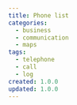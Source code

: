 ```yaml
---
title: Phone list
categories:
  - business
  - communication
  - maps
tags:
  - telephone
  - call
  - log
created: 1.0.0
updated: 1.0.0
---
```

